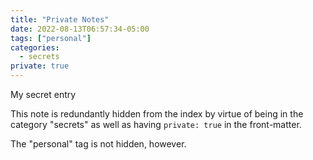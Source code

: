 ```yaml
---
title: "Private Notes"
date: 2022-08-13T06:57:34-05:00
tags: ["personal"]
categories:
  - secrets
private: true
---
```


My secret entry

<!--more-->

This note is redundantly hidden from the index by virtue of being in the
category "secrets" as well as having `private: true` in the front-matter.

The "personal" tag is not hidden, however.
